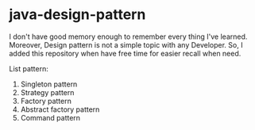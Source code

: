 # java-design-pattern

I don't have good memory enough to remember every thing I've learned. Moreover, Design pattern is not a simple topic with any Developer. 
So, I added this repository when have free time for easier recall when need.

List pattern:
1. Singleton pattern
2. Strategy pattern
3. Factory pattern
4. Abstract factory pattern
5. Command pattern
